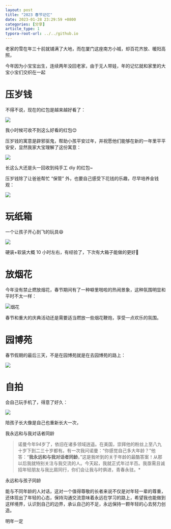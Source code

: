 ```yaml
---
layout: post
title: "2023 春节记忆"
date: 2023-01-28 23:29:59 +0800
categories: [分享]
article_type: 1
typora-root-url: ../../github.io
---
```


老家的雪在年三十前就铺满了大地，而在厦门这座南方小城，却百花齐放、暖阳高照，

今年因为小宝宝出生，连续两年没回老家，由于无人带娃，年的记忆就和家里的大宝小宝们交织在一起

# 压岁钱

不得不说，现在的红包是越来越好看了：

![](/assets/img/sf-2023-2.jpeg)

我小时候可收不到这么好看的红包😌

压岁钱的寓意是辟邪驱鬼，帮助小孩平安过年，并祝愿他们能够在新的一年里平平安安，显然我家大宝理解了这份寓意：

![](/assets/img/sf-2023-3.jpg)

长这么大还是头一回收到纯手工 diy 的红包~

压岁钱除了让爸爸帮忙 “保管” 外，也要自己感受下花钱的乐趣，尽早培养金钱观：

![](/assets/img/sf-2023-5.jpg)

# 玩纸箱

一个让孩子开心到飞的玩具😄

![](/assets/img/sf-2023-4.jpg)

硬装+软装大概 10 小时左右，有经验了，下次有大箱子能做的更好💪

# 放烟花

今年没有禁止燃放烟花，春节期间有了一种噼里啪啦的热闹景象，这种氛围明显和平时不太一样：

![烟花](/assets/img/sf-2023-6.jpg)

春节和重大的庆典活动还是需要适当燃放一些烟花鞭炮，享受一点欢乐的氛围。

# 园博苑

春节假期的最后三天，不是在园博苑就是在去园博苑的路上：

![](/assets/img/sf-2023-7.jpg)

# 自拍

会自己玩手机了，得意了好久：

![](/assets/img/sf-2023-1.jpg)

陪孩子长大像是自己也重新长大一次，



我永远和与我对话者同龄



> 诺曼今年94岁了，依旧在诸多领域逍遥。在美国，崇拜他的粉丝上至八九十岁下到二三十岁都有。有一次我问诺曼：“你感觉自己多大年龄？”他答：“**我永远和与我对话者同龄**。”这是我听到的关于年龄的最酷答案！从那以后我就特别关注与我交流的人。今天起，我就正式年过半百。我亟需且诚招年轻朋友与我比肩同行，你们会让我与时俱进，青春永驻。*



永远和与孩子同龄



能与不同年龄的人对话，这对一个值得尊敬的长者来说不仅是对年轻一辈的尊重，还体现出了年轻的心态，保持沟通交流意味着永远在学习的路上，希望我也能做到这样境界，认识到自己的边界，承认自己的不足，永远保持一颗年轻的心去努力创造。



明年一定
